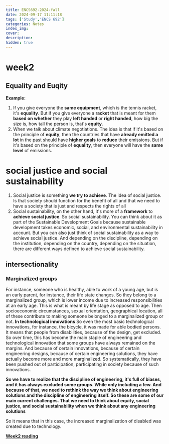 ```yaml
---
title: ENCS692-2024-fall
date: 2024-09-17 11:11:18
tags: ['Study','ENCS 692']
categories: Notes
index_img:
cover:
description:
hidden: true
---
```

# week2
## Equality and Euqity

**Example:**

1. If you give everyone the **same equipment**, which is the tennis racket, it's **equality**. But if you give everyone a **racket** that is meant for them **based on whether** they play **left handed** or **right handed**, how big the size is, how tall the person is, that's **equity**.  
2. When we talk about climate negotiations. The idea is that if it's based on the principle of **equity**, then the countries that have **already emitted a lot** in the past should have **higher goals** to **reduce** their emissions. But if it's based on the principle of **equality**, then everyone will have the **same level** of emissions. 

# social justice and social sustainability
1. Social justice is something **we try to achieve**. The idea of social justice. Is that society should function for the benefit of all and that we need to have a society that is just and respects the rights of all
2. Social sustainability, on the other hand, it's more of a **framework** to **achieve** **social justice**. So social sustainability. You can think about it as part of the Sustainable Development Goals because sustainable development takes economic, social, and environmental sustainability in account. But you can also just think of social sustainability as a way to achieve social justice. And depending on the discipline, depending on the institution, depending on the country, depending on the situation, there are different ways defined to achieve social sustainability.

## intersectionality
### Marginalized groups

For instance, someone who is healthy, able to work of a young age, but is an early parent, for instance, their life state changes. So they belong to a marginalized group, which is lower income due to increased responsibilities at an early age. This is what is meant by life stage as opposed to age. Then socioeconomic circumstances, sexual orientation, geographical location, all of these contribute to making someone belonged to a marginalized group or not.
**In technological innovations**
So even the most basic technological innovations, for instance, the bicycle, it was made for able bodied persons. It means that people from disabilities, because of the design, get excluded. So over time, this has become the main staple of engineering and technological innovation that some groups have always remained on the margins. And because of certain innovations, because of certain engineering designs, because of certain engineering solutions, they have actually become more and more marginalized. So systematically, they have been pushed out of participation, participating in society because of such innovations. 

**So we have to realize that the discipline of engineering, it's full of biases, and it has always excluded some groups. While only including a few. And because of that, we need to rethink the way we think about engineering solutions and the discipline of engineering itself. So these are some of our main current challenges. That we need to think about equity, social justice, and social sustainability when we think about any engineering solutions**

So it means that in this case, the increased marginalization of disabled was created due to technology. 

[**Week2 reading**](https://www.technologyreview.com/2019/01/09/137899/smart-cities-coule-be-lousy-if-you-have-a-disability/)